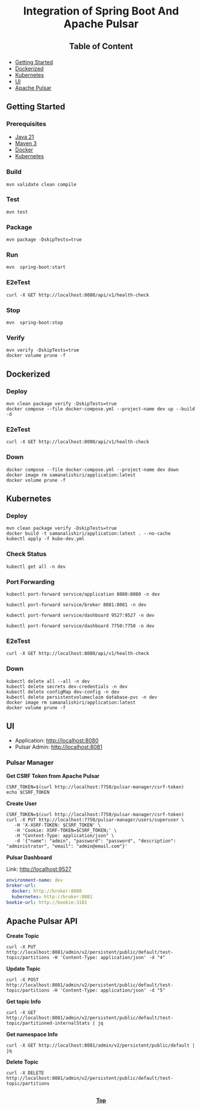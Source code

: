 # <p align="center">Integration of Spring Boot And Apache Pulsar</p>

## <p align="center"> Table of Content </p>

* [Getting Started](#getting-started)
* [Dockerized](#dockerized)
* [Kubernetes](#kubernetes)
* [UI](#ui )
* [Apache Pulsar](#apache-pulsar-api)

## Getting Started

### Prerequisites

* [Java 21](https://www.oracle.com/java/technologies/downloads)
* [Maven 3](https://maven.apache.org/index.html)
* [Docker](https://www.docker.com)
* [Kubernetes](https://kubernetes.io)

### Build

```shell
mvn validate clean compile 
```

### Test

```shell
mvn test
```

### Package

```shell
mvn package -DskipTests=true
```

### Run

```shell
mvn  spring-boot:start
```

### E2eTest

```shell
curl -X GET http://localhost:8080/api/v1/health-check
```

### Stop

```shell
mvn  spring-boot:stop
```

### Verify

```shell
mvn verify -DskipTests=true
docker volume prune -f
```

## Dockerized

### Deploy

```shell
mvn clean package verify -DskipTests=true
docker compose --file docker-compose.yml --project-name dev up --build -d
```

### E2eTest

```shell
curl -X GET http://localhost:8080/api/v1/health-check
```

### Down

```shell
docker compose --file docker-compose.yml --project-name dev down
docker image rm samanalishiri/application:latest
docker volume prune -f
```

## Kubernetes

### Deploy

```shell
mvn clean package verify -DskipTests=true
docker build -t samanalishiri/application:latest . --no-cache
kubectl apply -f kube-dev.yml
```

### Check Status

```shell
kubectl get all -n dev
```

### Port Forwarding

```shell
kubectl port-forward service/application 8080:8080 -n dev
```

```shell
kubectl port-forward service/broker 8081:8081 -n dev
```

```shell
kubectl port-forward service/dashboard 9527:9527 -n dev
```

```shell
kubectl port-forward service/dashboard 7750:7750 -n dev
```

### E2eTest

```shell
curl -X GET http://localhost:8080/api/v1/health-check
```

### Down

```shell
kubectl delete all --all -n dev
kubectl delete secrets dev-credentials -n dev
kubectl delete configMap dev-config -n dev
kubectl delete persistentvolumeclaim database-pvc -n dev
docker image rm samanalishiri/application:latest
docker volume prune -f
```

## UI

* Application: [http://localhost:8080](http://localhost:8080)
* Pulsar Admin: [http://localhost:8081](http://localhost:8081)

### Pulsar Manager

**Get CSRF Token from Apache Pulsar**

```shell
CSRF_TOKEN=$(curl http://localhost:7750/pulsar-manager/csrf-token)
echo $CSRF_TOKEN
```

**Create User**

```shell
CSRF_TOKEN=$(curl http://localhost:7750/pulsar-manager/csrf-token)
curl -X PUT http://localhost:7750/pulsar-manager/users/superuser \
   -H 'X-XSRF-TOKEN: $CSRF_TOKEN' \
   -H 'Cookie: XSRF-TOKEN=$CSRF_TOKEN;' \
   -H "Content-Type: application/json" \
   -d '{"name": "admin", "password": "password", "description": "administrator", "email": "admin@email.com"}'
```

**Pulsar Dashboard**

Link: [http://localhost:9527](http://localhost:9527)

```yaml
environment-name: dev
broker-url:
  docker: http://broker:8080
  kubernetes: http://broker:8081
bookie-url: http://bookie:3181
```

## Apache Pulsar API

**Create Topic**

```shell
curl -X PUT http://localhost:8081/admin/v2/persistent/public/default/test-topic/partitions -H 'Content-Type: application/json' -d "4"
```

**Update Topic**

```shell
curl -X POST http://localhost:8081/admin/v2/persistent/public/default/test-topic/partitions -H 'Content-Type: application/json' -d "5"
```

**Get topic Info**

```shell
curl -X GET http://localhost:8081/admin/v2/persistent/public/default/test-topic/partitioned-internalStats | jq
```

**Get namespace Info**

```shell
curl -X GET http://localhost:8081/admin/v2/persistent/public/default | jq
```

**Delete Topic**

```shell
curl -X DELETE http://localhost:8081/admin/v2/persistent/public/default/test-topic/partitions
```

##

**<p align="center"> [Top](#integration-of-spring-boot-and-apache-pulsar) </p>**

